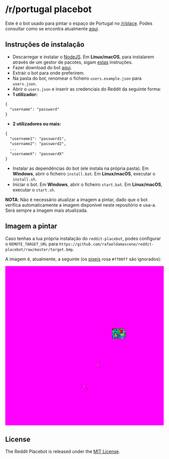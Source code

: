 # /r/portugal placebot

Este é o bot usado para pintar o espaço de Portugal no [/r/place](https://www.reddit.com/r/place/).
Podes consultar como se encontra atualmente [aqui](https://www.reddit.com/place?webview=true#x=722&y=412).

## Instruções de instalação

- Descarregar e instalar o [NodeJS](https://nodejs.org). Em **Linux/macOS**, para instalarem através de um gestor de pacotes, sigam [estas](https://nodejs.org/en/download/package-manager/) instruções.
- Fazer download do bot [aqui](https://github.com/rafaeldamasceno/reddit-placebot/archive/master.zip).
- Extraír o bot para onde preferirem.
- Na pasta do bot, renomear o ficheiro `users.example.json` para `users.json`.
- Abrir o `users.json` e inserir as credenciais do Reddit da seguinte forma:
- **1 utilizador:**
```
{
  "username": "password"
}
```
- **2 utilizadores ou mais:**
```
{
  "username1": "password1",
  "username2": "password2",
  ...
  "usernameX": "passwordX"
}
```
- Instalar as dependências do bot (ele instala na própria pasta). Em **Windows**, abrir o ficheiro `install.bat`. Em **Linux/macOS**, executar o `install.sh`.
- Iniciar o bot. Em **Windows**, abrir o ficheiro `start.bat`. Em **Linux/macOS**, executar o `start.sh`.

__NOTA__: Não é necessário atualizar a imagem a pintar, dado que o bot verifica automaticamente a imagem disponível neste repositório e usa-a. Será sempre a imagem mais atualizada.

## Imagem a pintar

Caso tenhas a tua própria instalação do `reddit-placebot`, podes configurar o `REMOTE_TARGET_URL` para `https://github.com/rafaeldamasceno/reddit-placebot/raw/master/target.bmp`.

A imagem é, atualmente, a seguinte (os [píxeis](https://www.priberam.pt/dlpo/pixel) rosa `#ff00ff` são ignorados):

![Imagem do /r/portugal](https://github.com/rafaeldamasceno/reddit-placebot/raw/master/target.bmp)

## License

The Reddit Placebot is released under the [MIT License](http://www.opensource.org/licenses/MIT).
